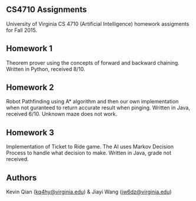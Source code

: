 ## CS4710 Assignments
University of Virginia CS 4710 (Artificial Intelligence) homework assigments for Fall 2015.

## Homework 1
Theorem prover using the concepts of forward and backward chaining. Written in Python, received 8/10.

## Homework 2
Robot Pathfinding using A* algorithm and then our own implementation when not guranteed to return accurate result when pinging. 
Written in Java, received 6/10. Unknown maze does not work.

## Homework 3
Implementation of Ticket to Ride game. The AI uses Markov Decision Process to handle what decision to make. Written in Java, grade not received. 

## Authors
Kevin Qian (kq4hy@virginia.edu) & Jiayi Wang (jw6dz@virginia.edu)
